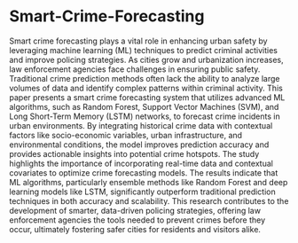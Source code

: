 # Smart-Crime-Forecasting
Smart crime forecasting plays a vital role in enhancing urban safety by leveraging machine learning (ML) techniques to predict criminal activities and improve policing strategies. As cities grow and urbanization increases, law enforcement agencies face challenges in ensuring public safety. Traditional crime prediction methods often lack the ability to analyze large volumes of data and identify complex patterns within criminal activity. This paper presents a smart crime forecasting system that utilizes advanced ML algorithms, such as Random Forest, Support Vector Machines (SVM), and Long Short-Term Memory (LSTM) networks, to forecast crime incidents in urban environments. By integrating historical crime data with contextual factors like socio-economic variables, urban infrastructure, and environmental conditions, the model improves prediction accuracy and provides actionable insights into potential crime hotspots. The study highlights the importance of incorporating real-time data and contextual covariates to optimize crime forecasting models. The results indicate that ML algorithms, particularly ensemble methods like Random Forest and deep learning models like LSTM, significantly outperform traditional prediction techniques in both accuracy and scalability. This research contributes to the development of smarter, data-driven policing strategies, offering law enforcement agencies the tools needed to prevent crimes before they occur, ultimately fostering safer cities for residents and visitors alike.
